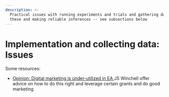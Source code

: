 ```yaml
---
description: >-
  Practical issues with running experiments and trials and gathering data on
  these and making reliable inferences -- see subsections below
---
```


# Implementation and collecting data: Issues

Some resources:

* [Opinion: Digital marketing is under-utilized in EA  ](https://forum.effectivealtruism.org/posts/cPCra34aCGrYzKcDF/opinion-digital-marketing-is-under-utilized-in-ea)JS Winchell offer advice on how to do this right and leverage certain grants and do good marketing

